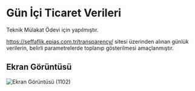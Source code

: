 # Gün İçi Ticaret Verileri

Teknik Mülakat Ödevi için yapılmıştır.

https://seffaflik.epias.com.tr/transparency/ sitesi üzerinden alınan günlük verilerin, belirli parametrelerde toplanıp gösterilmesi amaçlanmıştır.

## Ekran Görüntüsü

![Ekran Görüntüsü (1102)](https://user-images.githubusercontent.com/86842336/166262923-1137a113-df08-4a7b-8ead-8e69a11ed638.png)
